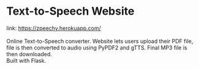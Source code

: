 # Text-to-Speech Website

link: https://zpeechy.herokuapp.com/<br><br>
Online Text-to-Speech converter. Website lets users upload their PDF file, file is then converted to audio using PyPDF2 and gTTS. Final MP3 file is then downloaded.<br>
Built with Flask.
